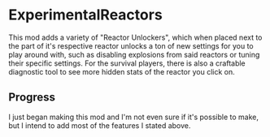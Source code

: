 # ExperimentalReactors
This mod adds a variety of "Reactor Unlockers", which when placed next to the part of it's respective reactor unlocks a ton of new settings for you to play around with, such as disabling explosions from said reactors or tuning their specific settings. For the survival players, there is also a craftable diagnostic tool to see more hidden stats of the reactor you click on.
## Progress
I just began making this mod and I'm not even sure if it's possible to make, but I intend to add most of the features I stated above.
